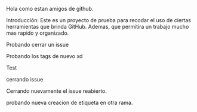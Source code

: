 Hola como estan amigos de github.

Introducción:
Este es un proyecto de prueba para recodar el uso de ciertas herramientas que brinda GitHub.
Ademas, que permitira un trabajo mucho mas rapido y organizado.

Probando cerrar un issue

Probando los tags de nuevo xd

Test

cerrando issue

Cerrando nuevamente el issue reabierto.

probando nueva creacion de etiqueta en otra rama.
